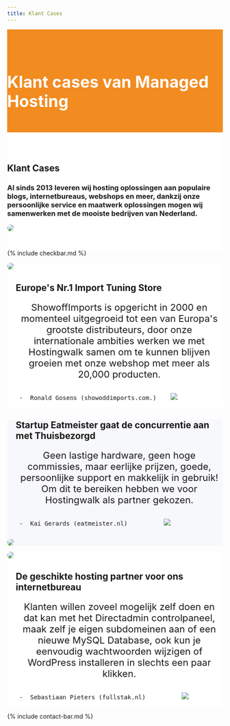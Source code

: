 ```yaml
---
title: Klant Cases
---
```


<div class="jumbotron text-center" style="/* background-color: white !important; */padding: 1.5rem 0rem;margin-bottom: -1.5rem;background-color: #f28b20;border-radius: 0rem;">
<div class="container"> 
    <div class="container-fluid text-center" style="padding: 1.2rem 0rem;color: white;">

<h1 style="display: inline-block;padding-top: .3125rem;padding-bottom: .3125rem;margin-right: 1rem;font-size: 2.35rem;">
<i class="fal fa-check" style="color: white;/* font-size: 20px; */"></i> Klant cases van Managed Hosting
</h1>
</div>
</div>
</div>


<div class="jumbotron text-center" style="background-color: white !important;padding: 1.5rem 0rem;margin-bottom: -1rem;">
<div class="container">
<br>
<div style="margin-bottom: 20px;" class="row">
  <div> </div>
    <div style="margin-top: 30px;" class="col-sm-7">
      <h2 style="/*! font-family: Melbourne,sans-serif; */"> Klant Cases</h2>
<h3>Al sinds 2013 leveren wij hosting oplossingen aan populaire blogs, internetbureaus, webshops en meer, dankzij onze persoonlijke service en maatwerk oplossingen mogen wij samenwerken met de mooiste bedrijven van Nederland.
</h3>
  </div>
  <div class="col-sm-5">
<img class="img-fluid" style="max-width: 450px;border-radius: 25px;" src="https://images.unsplash.com/photo-1556742393-d75f468bfcb0?ixlib=rb-1.2.1&amp;ixid=eyJhcHBfaWQiOjEyMDd9&amp;auto=format&amp;fit=crop&amp;w=1650&amp;q=80">
  </div>
</div>
</div>
</div>



{% include checkbar.md %}




<div style="background-color: white !important;" class="jumbotron"> 
<div class="container">
    <div class="row">


 <div class="col-md-5">
<img class="img-fluid" style="max-width: 450px;border-radius: 25px;" src="https://www.showoffimports.nl/promo/showoffpand2.jpg">
</div> <!-- / .col-md-8 -->


<div style="margin-top: 10px;margin-left: 20px;" class="col-sm-6 text-center">
      <h2 style="/*! font-family: Melbourne,sans-serif; */">Europe's Nr.1 Import Tuning Store</h2>
      <p style="
    margin-top: 20px;
">
    </p>



  <div class="quote-box">
    <span style="font-size: 22px;"><i class="fa fa-quote-left mr-1"></i>ShowoffImports is opgericht in 2000 en momenteel uitgegroeid tot een van Europa's grootste distributeurs, door onze internationale ambities werken we met Hostingwalk samen om te kunnen blijven groeien met onze webshop met meer als 20,000 producten.
<i class="fa fa-quote-right mr-1"></i></span> <br>
    </div><br>
    <pre> -  Ronald Gosens (showoddimports.com.)    <img class="img-fluid" style="max-width: 150px;" src="http://logos-vector.com/images/logo/xxl/1/4/2/142084/Showoff_Imports_2ed67_450x450.png">
<p></p></pre>
  </div> <!-- /col-md-4 -->


 </div> <!--/ .row -->
</div>
 </div>



<div style="background-color: #f7f8fc !important;" class="jumbotron"> 
<div class="container">
    <div class="row">
        <div style="margin-top: 10px;margin-left: 20px;" class="col-sm-6 text-center">
      <h2 style="/*! font-family: Melbourne,sans-serif; */">Startup Eatmeister gaat de concurrentie aan met Thuisbezorgd</h2>
      <p style="
    margin-top: 20px;
">
    </p>


<style></style>

  <div class="quote-box">
    <span style="font-size: 22px;"><i class="fa fa-quote-left mr-1"></i>Geen lastige hardware, geen hoge commissies, maar eerlijke prijzen, goede, persoonlijke support en makkelijk in gebruik!  Om dit te bereiken hebben we voor Hostingwalk als partner gekozen.
<i class="fa fa-quote-right mr-1"></i></span> <br>
    </div><br>
    <pre> -  Kai Gerards (eatmeister.nl)          <img class="img-fluid" style="max-width: 50px;" src="https://eatmeister.nl/wp-content/uploads/2020/04/eatmeister_favicon-400x400.png">
<p></p></pre>
  </div> <!-- /col-md-4 -->

 <div class="col-md-4">

 <!-- begin macbook pro mockup small screen -->
<img class="img-fluid" style="max-width: 450px;border-radius: 25px;" src="https://i.imgur.com/5lRaLpL.png"> <!-- end macbook pro mockup -->           

</div> <!-- / .col-md-8 -->
 </div> <!--/ .row -->
</div>
 </div>



<div style="background-color: white !important;" class="jumbotron"> 
<div class="container">
    <div class="row">


 <div class="col-md-5">
<img class="img-fluid" style="max-width: 450px;border-radius: 25px;" src="https://i.imgur.com/y0C8pAu.png">
</div> <!-- / .col-md-8 -->


<div style="margin-top: 10px;margin-left: 20px;" class="col-sm-6 text-center">
      <h2 style="/*! font-family: Melbourne,sans-serif; */">De geschikte hosting partner voor ons internetbureau</h2>
      <p style="
    margin-top: 20px;
">
    </p>


<style>
    .quote-box {
  display:block;
  text-align:center;
}
</style>

  <div class="quote-box">
    <span style="font-size: 22px;"><i class="fa fa-quote-left mr-1"></i> Klanten willen zoveel mogelijk zelf doen en dat kan met het Directadmin controlpaneel, maak zelf je eigen subdomeinen aan of een nieuwe MySQL Database, ook kun je eenvoudig wachtwoorden wijzigen of WordPress installeren in slechts een paar klikken.
<i class="fa fa-quote-right mr-1"></i></span> <br>
    </div><br>
    <pre> -  Sebastiaan Pieters (fullstak.nl)          <img class="img-fluid" style="max-width: 150px;" src="https://fullstak.nl/wp-content/uploads/2019/07/logo-long.png">
<p></p></pre>
  </div> <!-- /col-md-4 -->


 </div> <!--/ .row -->
</div>
 </div>



 {% include contact-bar.md %}